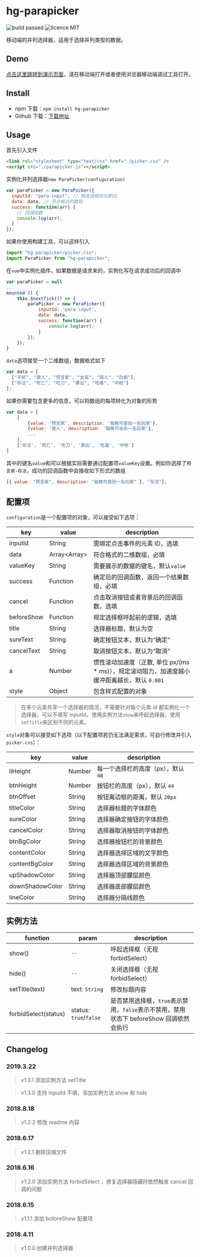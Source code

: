 # hg-parapicker

![build passed](https://img.shields.io/badge/build-passed-brightgreen.svg)
![licence MIT](https://img.shields.io/badge/licence-MIT-orange.svg)

移动端的并列选择器，适用于选择并列类型的数据。

## Demo

[点击这里跳转到演示页面](https://hamger.github.io/hg-parapicker/)，请在移动端打开或者使用浏览器移动端调试工具打开。

## Install

- npm 下载：`npm install hg-parapicker`
- Github 下载：[下载地址](https://github.com/hamger/hg-parapicker)

## Usage

首先引入文件

```html
<link rel="stylesheet" type="text/css" href="./picker.css" />
<script src="./parapicker.js"></script>
```

实例化并列选择器`new ParaPicker(configuration)`

```js
var paraPicker = new ParaPicker({
  inputId: "para-input", // 触发选择的元素ID
  data: data, // 符合格式的数组
  success: function(arr) {
    // 回调函数
    console.log(arr);
  }
});
```

如果你使用构建工具，可以这样引入

```js
import "hg-parapicker/picker.css";
import ParaPicker from "hg-parapicker";
```

在`vue`中实例化插件，如果数据是请求来的，实例化写在请求成功后的回调中

```js
var paraPicker = null
...
mounted () {
    this.$nextTick(() => {
        paraPicker = new ParaPicker({
            inputId: 'para-input',
            data: data,
            success: function(arr) {
                console.log(arr);
            }
        });
    });
}
```

`data`选项接受一个二维数组，数据格式如下

```js
var data = [
  ["平民", "狼人", "预言家", "女巫", "猎人", "白痴"],
  ["存活", "死亡", "吃刀", "票出", "吃毒", "中枪"]
];
```

如果你需要包含更多的信息，可以将数组的每项转化为对象的形势

```js
var data = [
    [
        {value: '预言家', description: '每晚可查验一名玩家'},
        {value: '狼人', description: '每晚可击杀一名玩家'},
        ...
    ],
    ['存活', '死亡', '吃刀', '票出', '吃毒', '中枪']
]
```

其中的键名`value`和可以根据实际需要通过配置项`valueKey`设置。例如你选择了`预言家-存活`，成功的回调函数中会接收如下形式的数组

```js
[{ value: "预言家", description: "每晚可查验一名玩家" }, "存活"];
```

## 配置项

`configuration`是一个配置项的对象，可以接受如下选项：

| key        | value          | description                                                                                    |
| ---------- | -------------- | ---------------------------------------------------------------------------------------------- |
| inputId    | String         | 需绑定点击事件的元素 ID，选填                                                                  |
| data       | Array\<Array\> | 符合格式的二维数组，必填                                                                       |
| valueKey   | String         | 需要展示的数据的键名，默认`value`                                                              |
| success    | Function       | 确定后的回调函数，返回一个结果数组，必填                                                       |
| cancel     | Function       | 点击取消按钮或者背景后的回调函数，选填                                                         |
| beforeShow | Function       | 规定选择框呼起前的逻辑，选填                                                                   |
| title      | String         | 选择器标题，默认为空                                                                           |
| sureText   | String         | 确定按钮文本，默认为“确定”                                                                     |
| cancelText | String         | 取消按钮文本，默认为“取消”                                                                     |
| a          | Number         | 惯性滚动加速度（正数, 单位 px/(ms \* ms)），规定滚动阻力，加速度越小缓冲距离越长，默认 `0.001` |
| style      | Object         | 包含样式配置的对象                                                                             |

> 在多个元素共享一个选择器的情况，不需要针对每个元素 id 都实例化一个选择器，可以不填写 inputId，使用实例方法`show`来呼起选择器，使用`setTitle`来区别不同的元素。

`style`对象可以接受如下选项（以下配置项若仍无法满足需求，可自行修改并引入`picker.css`）：

| key             | value  | description                         |
| --------------- | ------ | ----------------------------------- |
| liHeight        | Number | 每一个选择栏的高度（px），默认 `40` |
| btnHeight       | Number | 按钮栏的高度（px），默认 `44`       |
| btnOffset       | String | 按钮离边框的距离，默认 `20px`       |
| titleColor      | String | 选择器标题的字体颜色                |
| sureColor       | String | 选择器确定按钮的字体颜色            |
| cancelColor     | String | 选择器取消按钮的字体颜色            |
| btnBgColor      | String | 选择器按钮栏的背景颜色              |
| contentColor    | String | 选择器选择区域的文字颜色            |
| contentBgColor  | String | 选择器选择区域的背景颜色            |
| upShadowColor   | String | 选择器顶部朦层颜色                  |
| downShadowColor | String | 选择器底部朦层颜色                  |
| lineColor       | String | 选择器分隔线颜色                    |

## 实例方法

| function             | param                  | description                                                                             |
| -------------------- | ---------------------- | --------------------------------------------------------------------------------------- |
| show()               | `--`                   | 呼起选择框（无视 forbidSelect）                                                         |
| hide()               | `--`                   | 关闭选择框（无视 forbidSelect）                                                         |
| setTitle(text)       | text: `String`         | 修改标题内容                                                                            |
| forbidSelect(status) | status: `true`/`false` | 是否禁用选择框，`true`表示禁用，`false`表示不禁用，禁用状态下 beforeShow 回调依然会执行 |

## Changelog

### 2019.3.22

> v1.3.1 添加实例方法 setTitle

> v1.3.0 支持 inputId 不填，添加实例方法 show 和 hide

### 2018.8.18

> v1.2.2 修改 readme 内容

### 2018.6.17

> v1.2.1 删除压缩文件

### 2018.6.16

> v1.2.0 添加实例方法 forbidSelect ，修复选择器隐藏时依然触发 cancel 回调的问题

### 2018.6.15

> v1.1.1 添加 boforeShow 配置项

### 2018.4.11

> v1.0.0 创建并列选择器
